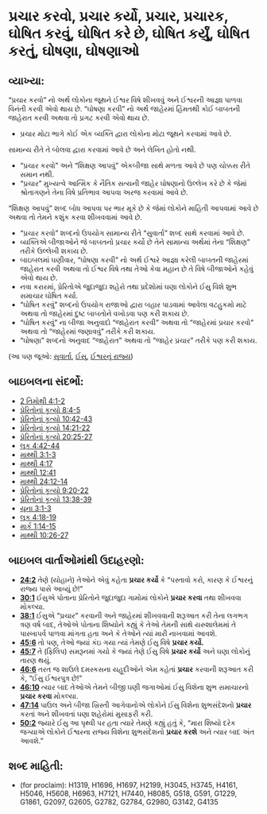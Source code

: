 # પ્રચાર કરવો, પ્રચાર કર્યો, પ્રચાર, પ્રચારક, ઘોષિત કરવું, ઘોષિત કરે છે, ઘોષિત કર્યું, ઘોષિત કરતું, ઘોષણા, ઘોષણાઓ 

## વ્યાખ્યા: 

“પ્રચાર કરવો” નો અર્થ લોકોના જૂથને ઈશ્વર વિષે શીખવવું અને ઈશ્વરની આજ્ઞા પાળવા વિનંતી કરવી એવો થાય છે.
“ઘોષણા કરવી” નો અર્થ જાહેરમાં હિંમતથી કોઈ બાબતની જાહેરાત કરવી અથવા તો પ્રગટ કરવી એવો થાય છે.

* પ્રચાર મોટા ભાગે કોઈ એક વ્યક્તિ દ્વારા લોકોના મોટા જૂથને કરવામાં આવે છે.

સામાન્ય રીતે તે બોલવા દ્વારા કરવામાં આવે છે અને લેખિત હોતો નથી.

* “પ્રચાર કરવો” અને “શિક્ષણ આપવું” એકબીજા સાથે મળતા આવે છે પણ ચોક્કસ રીતે સમાન નથી.
* “પ્રચાર” મુખ્યત્વે આત્મિક કે નૈતિક સત્યની જાહેર ઘોષણાનો ઉલ્લેખ કરે છે કે જેમાં શ્રોતાગણને તેના વિષે પ્રતિભાવ આપવા અરજ કરવામાં આવે છે.

“શિક્ષણ આપવું” શબ્દ બોધ આપવા પર ભાર મૂકે છે કે જેમાં લોકોને માહિતી આપવામાં આવે છે અથવા તો તેમને કશુંક કરવા શીખવવામાં આવે છે.

* “પ્રચાર કરવો” શબ્દનો ઉપયોગ સામાન્ય રીતે “સુવાર્તા” શબ્દ સાથે કરવામાં આવે છે.
* વ્યક્તિએ બીજાઓને જે બાબતનો પ્રચાર કર્યો છે તેને સામાન્ય અર્થમાં તેના “શિક્ષણ” તરીકે ઉલ્લેખી શકાય છે.
* બાઇબલમાં ઘણીવાર, “ઘોષણા કરવી” નો અર્થ ઈશ્વરે આજ્ઞા કરેલી બાબતની જાહેરમાં જાહેરાત કરવી અથવા તો ઈશ્વર વિષે તથા તેઓ કેવા મહાન છે તે વિષે બીજાઓને કહેવું એવો થાય છે.
* નવા કરારમાં, પ્રેરિતોએ જુદાજુદા શહેરો તથા પ્રદેશોમાં ઘણા લોકોને ઈસુ વિશે શુભ સમાચાર ઘોષિત કર્યા.
* “ઘોષિત કરવું” શબ્દનો ઉપયોગ રાજાઓ દ્વારા બહાર પાડવામાં આવેલા વટહુકમો માટે અથવા તો જાહેરમાં દુષ્ટ બાબતોને વખોડવા પણ કરી શકાય છે.
* “ઘોષિત કરવું” ના બીજા અનુવાદો “જાહેરાત કરવી” અથવા તો “જાહેરમાં પ્રચાર કરવો” અથવા તો “જાહેરમાં જણાવવું” તરીકે કરી શકાય.
* “ઘોષણા” શબ્દનો અનુવાદ “જાહેરાત” અથવા તો “જાહેર પ્રચાર” તરીકે પણ કરી શકાય.

(આ પણ જૂઓ: [સુવાર્તા](../kt/goodnews.md), [ઈસુ](../kt/jesus.md), [ઈશ્વરનું રાજ્ય](../kt/kingdomofgod.md))

## બાઇબલના સંદર્ભો: 

* [2 તિમોથી 4:1-2](rc://gu/tn/help/2ti/04/01)
* [પ્રેરિતોનાં કૃત્યો 8:4-5](rc://gu/tn/help/act/08/04)
* [પ્રેરિતોનાં કૃત્યો 10:42-43](rc://gu/tn/help/act/10/42)
* [પ્રેરિતોનાં કૃત્યો 14:21-22](rc://gu/tn/help/act/14/21)
* [પ્રેરિતોનાં કૃત્યો 20:25-27](rc://gu/tn/help/act/20/25)
* [લૂક 4:42-44](rc://gu/tn/help/luk/04/42)
* [માથ્થી 3:1-3](rc://gu/tn/help/mat/03/01)
* [માથ્થી 4:17](rc://gu/tn/help/mat/04/17)
* [માથ્થી 12:41](rc://gu/tn/help/mat/12/41)
* [માથ્થી 24:12-14](rc://gu/tn/help/mat/24/12)
* [પ્રેરિતોનાં કૃત્યો 9:20-22](rc://gu/tn/help/act/09/20)
* [પ્રેરિતોનાં કૃત્યો 13:38-39](rc://gu/tn/help/act/13/38)
* [યૂના 3:1-3](rc://gu/tn/help/jon/03/01)
* [લૂક 4:18-19](rc://gu/tn/help/luk/04/18)
* [માર્ક 1:14-15](rc://gu/tn/help/mrk/01/14)
* [માથ્થી 10:26-27](rc://gu/tn/help/mat/10/26)

## બાઇબલ વાર્તાઓમાંથી ઉદાહરણો: 

* __[24:2](rc://gu/tn/help/obs/24/02)__ તેણે (યોહાને) તેઓને એવું કહેતા __પ્રચાર કર્યો__ કે “પસ્તાવો કરો, કારણ કે ઈશ્વરનું રાજ્ય પાસે આવ્યું છે!”
* __[30:1](rc://gu/tn/help/obs/30/01)__ ઈસુએ પોતાના પ્રેરિતોને જુદાજુદા ગામોમાં લોકોને __પ્રચાર કરવા__ તથા શીખવવા મોકલ્યા.
* __[38:1](rc://gu/tn/help/obs/38/01)__ ઈસુએ “પ્રચાર” કરવાની અને જાહેરમાં શીખવવાની શરૂઆત કરી તેના લગભગ ત્રણ વર્ષ બાદ, તેઓએ પોતાના શિષ્યોને કહ્યું કે તેઓ તેમની સાથે યરુશાલેમમાં તે પાસ્ખાપર્વ પાળવા માંગતા હતા અને કે તેઓને ત્યાં મારી નાખવામાં આવશે.
* __[45:6](rc://gu/tn/help/obs/45/06)__ તો પણ, તેઓ જ્યાં કંઇ ગયા ત્યાં તેમણે ઈસુ વિષે __પ્રચાર કર્યો.__
* __[45:7](rc://gu/tn/help/obs/45/07)__ તે (ફિલિપ) સમરૂનમાં ગયો કે જ્યાં તેણે ઈસુ વિષે __પ્રચાર કર્યો__ અને ઘણા લોકોનું તારણ થયું.
* __[46:6](rc://gu/tn/help/obs/46/06)__ તરત જ શાઉલે દમસ્કસના યહૂદીઓને એમ કહેતાં __પ્રચાર__ કરવાની શરૂઆત કરી કે, “ઈસુ ઈશ્વરપુત્ર છે!”
* __[46:10](rc://gu/tn/help/obs/46/10)__ ત્યાર બાદ તેઓએ તેમને બીજી ઘણી જગાઓમાં ઈસુ વિશેના શુભ સમાચારનો __પ્રચાર કરવા__ મોકલ્યા.
* __[47:14](rc://gu/tn/help/obs/47/14)__ પાઉલ અને બીજા ખ્રિસ્તી આગેવાનોએ લોકોને ઈસુ વિશેના શુભસંદેશનો __પ્રચાર__ કરતાં અને શીખવતાં ઘણા શહેરોમાં મુસાફરી કરી.
* __[50:2](rc://gu/tn/help/obs/50/02)__ જ્યારે ઈસુ આ પૃથ્વી પર હતા ત્યારે તેમણે કહ્યું હતું કે, “મારા શિષ્યો દરેક જગ્યાએ લોકોને ઈશ્વરના રાજ્ય વિશેના શુભસંદેશનો __પ્રચાર કરશે__ અને ત્યાર બાદ અંત આવશે.”

## શબ્દ માહિતી: 

* (for proclaim): H1319, H1696, H1697, H2199, H3045, H3745, H4161, H5046, H5608, H6963, H7121, H7440, H8085, G518, G591, G1229, G1861, G2097, G2605, G2782, G2784, G2980, G3142, G4135
